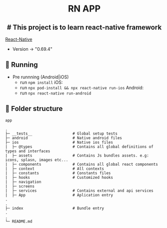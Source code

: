<h1 align='center'>RN APP</h1>
<h2 align='center'> # This project is to learn react-native framework</h2>

[React-Native](https://reactnative.dev/)
 - Version -> "0.69.4"
 
 ## 📲 Running
 
 - Pre runnning (Android|iOS)
   - run `npm install`
 iOS: 
   - run `npx pod-install && npx react-native run-ios`
 Android: 
   - run `npx react-native run-android`

## 📄 Folder structure

```plainText
app

.
├─ __tests__                  # Global setup tests
├─ android                    # Native android files
├─ ios                        # Native ios files
|  ├─ @types                  # Contains all global definitions of types and interfaces
|  ├─ assets                  # Contains Js bundles assets. e.g: icons, splasn, images etc...
|  ├─ components              # Contains all global react components
|  ├─ context                 # All contexts
|  ├─ constants               # Constants files
|  ├─ hooks                   # Customized hooks
|  ├─ navigation  
|  ├─ screens
|  ├─ services                # Contains external and api services
|  ├─ App                     # Aplication entry
.
.
├─ index                      # Bundle entry
.
.
└─ README.md

```
